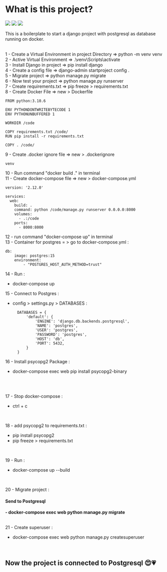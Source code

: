 # What is this project?
<span><img src="https://img.shields.io/badge/Django-092E20?style=flat&logo=django&logoColor=green" /></span>
<span><img src="https://img.shields.io/badge/Docker-2CA5E0?style=flat&logo=docker&logoColor=white" /></span>
<span><img src="https://img.shields.io/badge/PostgreSQL-316192?style=flat&logo=postgresql&logoColor=white" /></span>

This is a boilerplate to start a django project with postgresql as database running on docker.
<br>
<br>

1 - Create a Virtual Environment in project Directory => python -m venv venv<br>
2 - Active Virtual Environment => .\venv\Scripts\activate<br>
3 - Install Django in project => pip install django<br>
4 - Create a config file => django-admin startproject config .<br>
5 - Migrate project => python manage.py migrate<br>
6 - Now test your project => python manage.py runserver<br>
7 - Create requirements.txt => pip freeze > requirements.txt<br>
8 - Create Docker File => new > Dockerfile<br>

    FROM python:3.10.6

    ENV PYTHONDONTWRITEBYTECODE 1
    ENV PYTHONUNBUFFERED 1
    
    WORKDIR /code
    
    COPY requirements.txt /code/
    RUN pip install -r requirements.txt
    
    COPY . /code/
9 - Create .docker ignore file => new > .dockerignore<br>

    venv
10 - Run command "docker build ." in terminal <br>
11 - Create docker-compose file => new > docker-compose.yml 
    
    version: '2.12.0'
    
    services:
      web:
        build: .
        command: python /code/manage.py runserver 0.0.0.0:8000
        volumes:
          - .:/code
        ports:
          - 8000:8000

12 - run command "docker-compose up" in terminal <br>
13 - Container for postgres = > go to docker-compose.yml : 

    db:
        image: postgres:15
        environment:
            - "POSTGRES_HOST_AUTH_METHOD=trust"

14 - Run :
- docker-compose up



15 - Connect to Postgres :
- config > settings.py > DATABASES :
    

        DATABASES = {
            'default': { 
                'ENGINE': 'django.db.backends.postgresql',
                'NAME': 'postgres',
                'USER': 'postgres',
                'PASSWORD': 'postgres',
                'HOST': 'db',
                'PORT': 5432,
            }
        }
16 - Install psycopg2 Package : 
- docker-compose exec web pip install psycopg2-binary
<br>
<br>

17 - Stop docker-compose : 
- ctrl + c

<br>

18 - add psycopg2 to requirements.txt :
- pip install psycopg2
- pip freeze > requirements.txt 

<br>

19 - Run : 
- docker-compose up --build 

<br>

20 - Migrate project :
<h4><b>Send to Postgresql</h4>
- docker-compose exec web python manage.py migrate</b>

<br>
<br>


21 - Create superuser : 
- docker-compose exec web python manage.py createsuperuser

<br>

Now the project is connected to Postgresql 😍💗
- 

